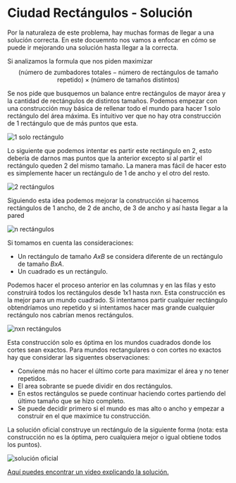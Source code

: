 # Ciudad Rectángulos - Solución

Por la naturaleza de este problema, hay muchas formas de llegar a una solución correcta. En este docuemnto nos vamos a enfocar en cómo se puede ir mejorando una solución hasta llegar a la correcta.

Si analizamos la formula que nos piden maximizar $$(\text{número de zumbadores totales} - \text{número de rectángulos de tamaño repetido}) \times (\text{número de tamaños distintos})$$

Se nos pide que busquemos un balance entre rectángulos de mayor área y la cantidad de rectángulos de distintos tamaños. Podemos empezar con una construcción muy básica de rellenar todo el mundo para hacer 1 solo rectángulo del área máxima. Es intuitivo ver que no hay otra construcción de 1 rectángulo que de más puntos que esta.

![1 solo rectángulo](1-rect.png)

Lo siguiente que podemos intentar es partir este rectángulo en 2, esto deberia de darnos mas puntos que la anterior excepto si al partir el rectángulo queden 2 del mismo tamaño. La manera mas fácil de hacer esto es simplemente hacer un rectángulo de 1 de ancho y el otro del resto.

![2 rectángulos](2-rect.png)

Siguiendo esta idea podemos mejorar la construcción si hacemos rectángulos de 1 ancho, de 2 de ancho, de 3 de ancho y así hasta llegar a la pared

![n rectángulos](n-rect.png)

Si tomamos en cuenta las consideraciones:

- Un rectángulo de tamaño $AxB$ se considera diferente de un rectángulo de tamaño $BxA$.
- Un cuadrado es un rectángulo.

Podemos hacer el proceso anterior en las columnas y en las filas y esto construirá todos los rectángulos desde 1x1 hasta nxn.
Esta construcción es la mejor para un mundo cuadrado. Si intentamos partir cualquier rectángulo obtendríamos uno repetido y si intentamos hacer mas grande cualquier rectángulo nos cabrían menos rectángulos.

![nxn rectángulos](nxn-rect.png)

Esta construcción solo es óptima en los mundos cuadrados donde los cortes sean exactos. Para mundos rectangulares o con cortes no exactos hay que considerar las siguentes observaciones:

- Conviene más no hacer el último corte para maximizar el área y no tener repetidos.
- El area sobrante se puede dividir en dos rectángulos.
- En estos rectángulos se puede continuar haciendo cortes partiendo del último tamaño que se hizo completo.
- Se puede decidir primero si el mundo es mas alto o ancho y empezar a construir en el que maximice tu construcción.

La solución oficial construye un rectángulo de la siguiente forma (nota: esta construcción no es la óptima, pero cualquiera mejor o igual obtiene todos los puntos).

![solución oficial](full-score.png)

[Aquí puedes encontrar un video explicando la solución.](https://www.youtube.com/watch?v=4euwpzYETxc)
